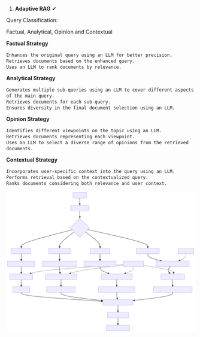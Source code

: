 
1. **Adaptive RAG** ✔

Query Classification:

Factual, Analytical, Opinion and Contextual


**Factual Strategy**

    Enhances the original query using an LLM for better precision.
    Retrieves documents based on the enhanced query.
    Uses an LLM to rank documents by relevance.

**Analytical Strategy**

    Generates multiple sub-queries using an LLM to cover different aspects of the main query.
    Retrieves documents for each sub-query.
    Ensures diversity in the final document selection using an LLM.

**Opinion Strategy**

    Identifies different viewpoints on the topic using an LLM.
    Retrieves documents representing each viewpoint.
    Uses an LLM to select a diverse range of opinions from the retrieved documents.

**Contextual Strategy**

    Incorporates user-specific context into the query using an LLM.
    Performs retrieval based on the contextualized query.
    Ranks documents considering both relevance and user context.
    
![Company Logo](/adaptive_retrieval.svg)
